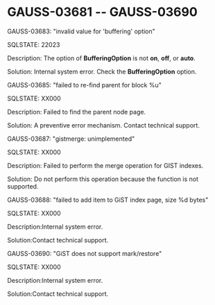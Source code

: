 # GAUSS-03681 -- GAUSS-03690<a name="EN-US_TOPIC_0302073613"></a>

GAUSS-03683: "invalid value for 'buffering' option"

SQLSTATE: 22023

Description: The option of  **BufferingOption**  is not  **on**,  **off**, or  **auto**.

Solution: Internal system error. Check the  **BufferingOption**  option.

GAUSS-03685: "failed to re-find parent for block %u"

SQLSTATE: XX000

Description: Failed to find the parent node page.

Solution: A preventive error mechanism. Contact technical support.

GAUSS-03687: "gistmerge: unimplemented"

SQLSTATE: XX000

Description: Failed to perform the merge operation for GIST indexes.

Solution: Do not perform this operation because the function is not supported.

GAUSS-03688: "failed to add item to GiST index page, size %d bytes"

SQLSTATE: XX000

Description:Internal system error.

Solution:Contact technical support.

GAUSS-03690: "GiST does not support mark/restore"

SQLSTATE: XX000

Description:Internal system error.

Solution:Contact technical support.

